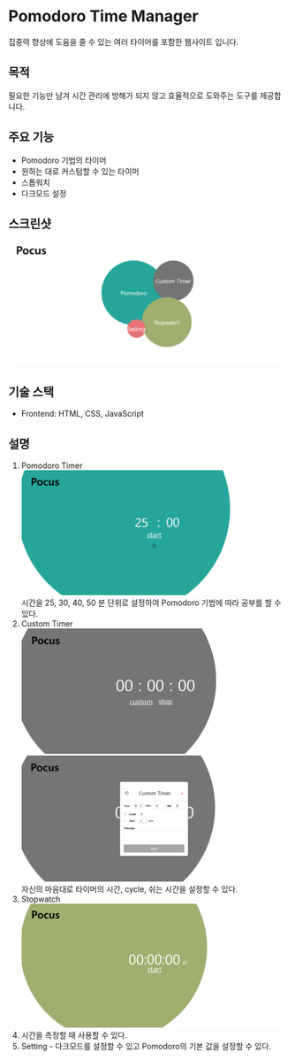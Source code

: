 # Pomodoro Time Manager

집중력 향상에 도움을 줄 수 있는 여러 타이머를 포함한 웹사이트 입니다.

## 목적

필요한 기능만 남겨 시간 관리에 방해가 되지 않고 효율적으로 도와주는 도구를 제공합니다.

## 주요 기능

- Pomodoro 기법의 타이머
- 원하는 대로 커스텀할 수 있는 타이머
- 스톱워치
- 다크모드 설정

## 스크린샷

![홈 화면](homepage_screenshot.gif)

## 기술 스택

- Frontend: HTML, CSS, JavaScript

## 설명

1. Pomodoro Timer
   ![pomodoro timer](pomodoro.png)
   시간을 25, 30, 40, 50 분 단위로 설정하여 Pomodoro 기법에 따라 공부를 할 수 있다.
2. Custom Timer
   ![custom timer](custom.png)
   ![custom timer](custom2.png)
   자신의 마음대로 타이머의 시간, cycle, 쉬는 시간을 설정할 수 있다.
3. Stopwatch
   ![stopwatch timer](stopwatch.png)
4. 시간을 측정할 때 사용할 수 있다.
5. Setting - 다크모드를 설정할 수 있고 Pomodoro의 기본 값을 설정할 수 있다.
